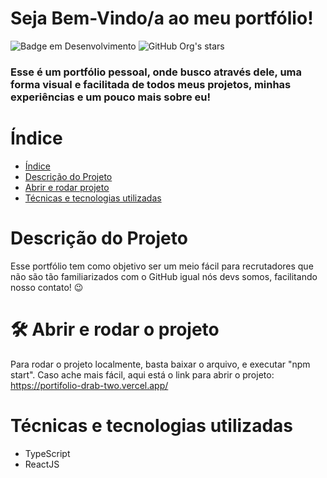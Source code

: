 # Seja Bem-Vindo/a ao meu portfólio!
![Badge em Desenvolvimento](http://img.shields.io/static/v1?label=STATUS&message=EM%20DESENVOLVIMENTO&color=GREEN&style=for-the-badge)
![GitHub Org's stars](https://img.shields.io/github/stars/camilafernanda?style=social)
<h3>Esse é um portfólio pessoal, onde busco através dele, uma forma visual e facilitada de todos meus projetos, minhas experiências e um pouco mais sobre eu! </h3>

# Índice 

* [Índice](#índice)
* [Descrição do Projeto](#Descrição-do-Projeto)
* [Abrir e rodar projeto](#Abrir-e-rodar-projeto)
* [Técnicas e tecnologias utilizadas](#Técnicas-e-tecnologias-utilizadas)

# Descrição do Projeto
  Esse portfólio tem como objetivo ser um meio fácil para recrutadores que não são tão familiarizados com o GitHub igual nós devs somos, facilitando nosso contato! :wink:

# 🛠️ Abrir e rodar o projeto
Para rodar o projeto localmente, basta baixar o arquivo, e executar "npm start".
Caso ache mais fácil, aqui está o link para abrir o projeto: https://portifolio-drab-two.vercel.app/

#  Técnicas e tecnologias utilizadas
* TypeScript
* ReactJS


